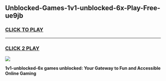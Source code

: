 
## Unblocked-Games-1v1-unblocked-6x-Play-Free-ue9jb
<h3>
<a href="https://premium76.site?title=1v1-unblocked-6x&ref=23A">CLICK TO PLAY</a></h3>
<hr>

<h3>
<a href="https://premium76.site?title=1v1-unblocked-6x&ref=23A">CLICK 2 PLAY</a>
  
</h3>

<a href="https://premium76.site?title=1v1-unblocked-6x&ref=23A"><img src="https://clearcache.store/games.png"></a>


**1v1-unblocked-6x games unblocked: Your Gateway to Fun and Accessible Online Gaming**
